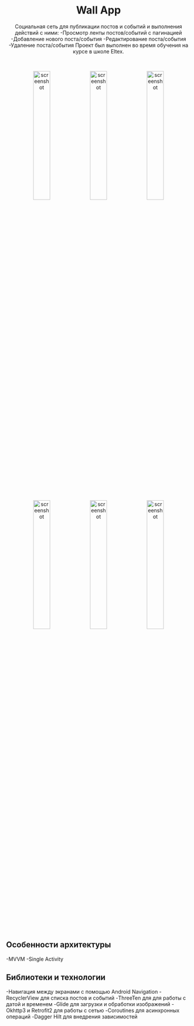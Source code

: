 <h1 align="center">Wall App</h1>
<p align="center">
Cоциальная сеть для публикации постов и событий и выполнения действий с ними:
-Просмотр ленты постов/событий с пагинацией
-Добавление нового поста/события
-Редактирование поста/события
-Удаление поста/события
Проект был выполнен во время обучения на курсе в школе Eltex.
</p>

</br>

<p float="left" align="center">
<img alt="screenshot" width="30%" src="https://github.com/user-attachments/assets/4c611391-3699-4907-a250-0f8b35e3dcdc"/>
<img alt="screenshot" width="30%" src="https://github.com/user-attachments/assets/e4708851-3e58-40df-b71f-cdd35120e618"/>
<img alt="screenshot" width="30%" src="https://github.com/user-attachments/assets/e9af64e4-485c-417f-9a0f-090188937b69"/>
<img alt="screenshot" width="30%" src="https://github.com/user-attachments/assets/679a83a1-ecfc-4fa0-b8d9-02e65556da32"/>
<img alt="screenshot" width="30%" src="https://github.com/user-attachments/assets/c1e2c00a-0b59-424a-bb07-83018ec8d1e6"/>
<img alt="screenshot" width="30%" src="https://github.com/user-attachments/assets/edd7bbc5-3cb6-4498-bdde-2d7acae956f9"/>
</p>

## Особенности архитектуры
-MVVM
-Single Activity
## Библиотеки и технологии
-Навигация между экранами с помощью Android Navigation
-RecyclerView для списка постов и событий
-ThreeTen для для работы с датой и временем
-Glide для загрузки и обработки изображений
-Okhttp3 и Retrofit2 для работы с сетью
-Coroutines для асинхронных операций
-Dagger Hilt для внедрения зависимостей
